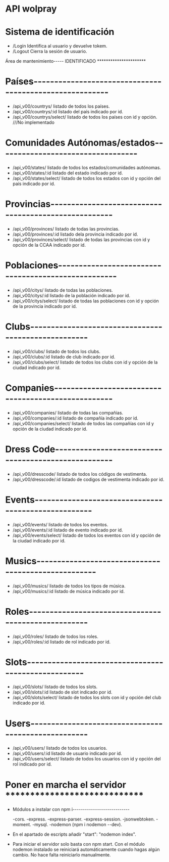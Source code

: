 # API wolpray




# Sistema de identificación

- /Login                      Identifica al usuario y devuelve tokem.
- /Logout                     Cierra la sesión de usuario.

Área de mantenimiento----- IDENTIFICADO **********************

# Países--------------------------------------------------------


- /api_v00/countrys/          listado de todos los países.
- /api_v00/countrys/:id       listado del país indicado por id.
- /api_v00/countrys/select/   listado de todos los países con id y opción.  ///No implementado

# Comunidades Autónomas/estados----------------------------------

- /api_v00/states/            listado de todos los estados/comunidades autónomas.
- /api_v00/states/:id         listado del estado indicado por id.
- /api_v00/states/select/     listado de todos los estados con id y opción del país
                            indicado por id.

# Provincias-----------------------------------------------------

- /api_v00/provinces/         listado de todas las provincias.
- /api_v00/provinces/:id      listado dela provincia indicado por id.
- /api_v00/provinces/select/  listado de todas las provincias con id y opción de la CCAA 
                            indicado por id.

# Poblaciones----------------------------------------------------
- /api_v00/citys/             listado de todas las poblaciones.
- /api_v00/citys/:id          listado de la población indicado por id.
- /api_v00/citys/select/      listado de todas las poblaciones con id y opción de la 
                            provincia indicado por id.

# Clubs----------------------------------------------------
- /api_v00/clubs/             listado de todos los clubs.
- /api_v00/clubs/:id          listado de club indicado por id.
- /api_v00/clubs/select/      listado de todos los clubs con id y opción de la ciudad
                            indicado por id.


# Companies----------------------------------------------------
- /api_v00/companies/         listado de todas las compañias.
- /api_v00/companies/:id      listado de compañía indicado por id.
- /api_v00/companies/select/  listado de todos las compañías con id y opción de la ciudad
                            indicado por id.

# Dress Code----------------------------------------------------
- /api_v00/dresscode/         listado de todos los códigos de vestimenta.
- /api_v00/dresscode/:id      listado de codigos de vestimenta indicado por id.


# Events----------------------------------------------------
- /api_v00/events/            listado de todos los eventos.
- /api_v00/events/:id         listado de evento indicado por id.
- /api_v00/events/select/     listado de todos los eventos con id y opción de la ciudad
                            indicado por id.

# Musics----------------------------------------------------
- /api_v00/musics/            listado de todos los tipos de música.
- /api_v00/musics/:id         listado de música indicado por id.


# Roles----------------------------------------------------
- /api_v00/roles/             listado de todos los roles.
- /api_v00/roles/:id          listado de rol indicado por id.


# Slots----------------------------------------------------
- /api_v00/slots/             listado de todos los slots.
- /api_v00/slots/:id          listado de slot indicado por id.
- /api_v00/slots/select/      listado de todos los slots con id y opción del club
                            indicado por id.


# Users----------------------------------------------------
- /api_v00/users/             listado de todos los usuarios.
- /api_v00/users/:id          listado de usuario indicado por id.
- /api_v00/users/select/      listado de todos los usuarios con id y opción del rol
                            indicado por id.


# Poner en marcha el servidor ****************************



- Módulos a instalar con npm i----------------------------

    -cors.
	-express.
	-express-parser.
	-express-session.
	-jsonwebtoken.
	-moment.
	-mysql.
	-nodemon (npm i nodemon --dev).

- En el apartado de escripts añadir "start": "nodemon index".

- Para iniciar el servidor solo basta con npm start. Con el módulo nodemon instalado se reiniciará automáticamente cuando hagas algún cambio. No hace falta reiniciarlo manualmente.